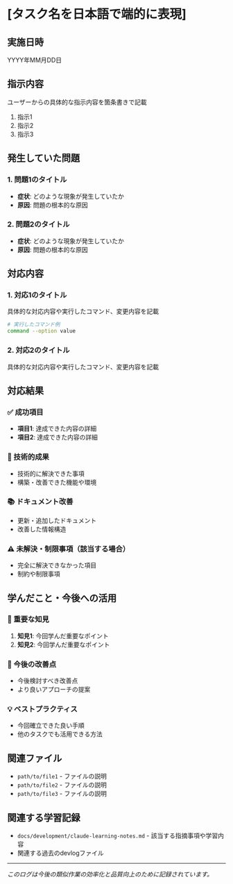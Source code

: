 # [タスク名を日本語で端的に表現]

## 実施日時
YYYY年MM月DD日

## 指示内容
ユーザーからの具体的な指示内容を箇条書きで記載
1. 指示1
2. 指示2
3. 指示3

## 発生していた問題

### 1. 問題1のタイトル
- **症状**: どのような現象が発生していたか
- **原因**: 問題の根本的な原因

### 2. 問題2のタイトル
- **症状**: どのような現象が発生していたか
- **原因**: 問題の根本的な原因

## 対応内容

### 1. 対応1のタイトル
具体的な対応内容や実行したコマンド、変更内容を記載

```bash
# 実行したコマンド例
command --option value
```

### 2. 対応2のタイトル
具体的な対応内容や実行したコマンド、変更内容を記載

## 対応結果

### ✅ 成功項目
- **項目1**: 達成できた内容の詳細
- **項目2**: 達成できた内容の詳細

### 🔧 技術的成果
- 技術的に解決できた事項
- 構築・改善できた機能や環境

### 📚 ドキュメント改善
- 更新・追加したドキュメント
- 改善した情報構造

### ⚠️ 未解決・制限事項（該当する場合）
- 完全に解決できなかった項目
- 制約や制限事項

## 学んだこと・今後への活用

### 🎯 重要な知見
1. **知見1**: 今回学んだ重要なポイント
2. **知見2**: 今回学んだ重要なポイント

### 🚀 今後の改善点
- 今後検討すべき改善点
- より良いアプローチの提案

### 💡 ベストプラクティス
- 今回確立できた良い手順
- 他のタスクでも活用できる方法

## 関連ファイル
- `path/to/file1` - ファイルの説明
- `path/to/file2` - ファイルの説明
- `path/to/file3` - ファイルの説明

## 関連する学習記録
- `docs/development/claude-learning-notes.md` - 該当する指摘事項や学習内容
- 関連する過去のdevlogファイル

---
*このログは今後の類似作業の効率化と品質向上のために記録されています。*

<!-- 
記録作成時のチェックリスト:
□ タスクの背景と目的が明確に記載されている
□ 技術的な問題と解決策が具体的に説明されている
□ 実行したコマンドやコードが正確に記録されている
□ 結果が定量的・定性的に評価されている
□ 今後の改善点や活用方法が明確になっている
□ 関連ファイルへの適切な参照が含まれている
-->